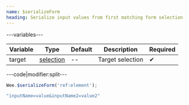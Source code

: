 ```yaml
---
name: $serializeForm
heading: Serialize input values from first matching form selection
---
```


---variables---

| Variable | Type | Default | Description | Required |
| -- | -- | -- | -- | -- |
| target | [selection](/script#selection) | -- | Target selection | ✔ |

---code|modifier:split---

```javascript
Wee.$serializeForm('ref:element');
```

```javascript
"inputName=value&inputName2=value2"
```